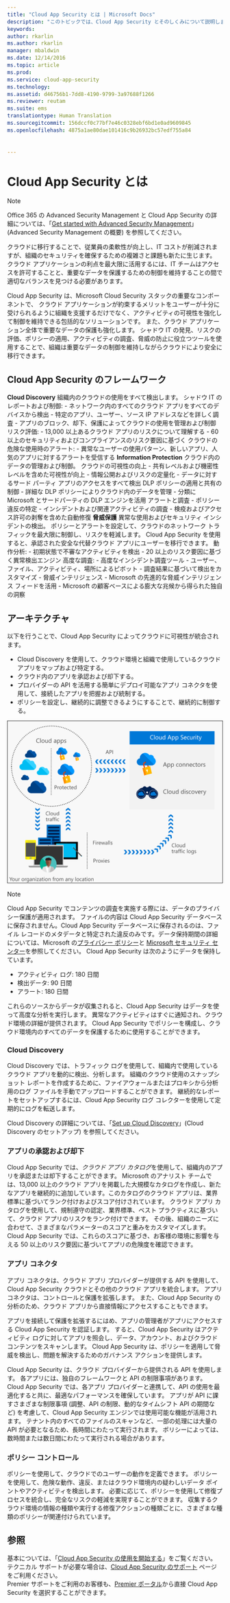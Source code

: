 ```yaml
---
title: "Cloud App Security とは | Microsoft Docs"
description: "このトピックでは、Cloud App Security とそのしくみについて説明します。"
keywords: 
author: rkarlin
ms.author: rkarlin
manager: mbaldwin
ms.date: 12/14/2016
ms.topic: article
ms.prod: 
ms.service: cloud-app-security
ms.technology: 
ms.assetid: d46756b1-7dd8-4190-9799-3a97688f1266
ms.reviewer: reutam
ms.suite: ems
translationtype: Human Translation
ms.sourcegitcommit: 156dccf0c77bf7e46c0328ebf6bd1e0ad9609845
ms.openlocfilehash: 4875a1ae80dae101416c9b26932bc57edf755a84


---
```

# <a name="what-is-cloud-app-security"></a>Cloud App Security とは

> [!NOTE]
> Office 365 の Advanced Security Management と Cloud App Security の詳細については、「[Get started with Advanced Security Management](https://support.office.com/article/Get-started-with-Advanced-Management-Security-d9ee4d67-f2b3-42b4-9c9e-c4529904990a)」(Advanced Security Management の概要) を参照してください。

クラウドに移行することで、従業員の柔軟性が向上し、IT コストが削減されますが、組織のセキュリティを確保するための複雑さと課題も新たに生じます。 クラウド アプリケーションの利点を最大限に活用するには、IT チームはアクセスを許可することと、重要なデータを保護するための制御を維持することの間で適切なバランスを見つける必要があります。  

Cloud App Security は、Microsoft Cloud Security スタックの重要なコンポーネントで、 クラウド アプリケーションが約束するメリットをユーザーが十分に受けられるように組織を支援するだけでなく、アクティビティの可視性を強化して制御を維持できる包括的なソリューションです。 また、クラウド アプリケーション全体で重要なデータの保護も強化します。 シャドウ IT の発見、リスクの評価、ポリシーの適用、アクティビティの調査、脅威の防止に役立つツールを使用することで、組織は重要なデータの制御を維持しながらクラウドにより安全に移行できます。  

## <a name="the-cloud-app-security-framework"></a>Cloud App Security のフレームワーク  


**Cloud Discovery** 組織内のクラウドの使用をすべて検出します。 シャドウ IT のレポートおよび制御: - ネットワーク内のすべてのクラウド アプリをすべてのデバイスから検出 - 特定のアプリ、ユーザー、ソース IP アドレスなどを詳しく調査 - アプリのブロック、却下、保護によってクラウドの使用を管理および制御 リスク評価: - 13,000 以上あるクラウド アプリのリスクについて理解する - 60 以上のセキュリティおよびコンプライアンスのリスク要因に基づく クラウドの危険な使用時のアラート: - 異常なユーザーの使用パターン、新しいアプリ、人気のアプリに対するアラートを受信する **Information Protection** クラウド内のデータの管理および制御。 クラウドの可視性の向上 - 共有レベルおよび機密性レベルを含めた可視性が向上 - 情報公開およびリスクの定量化 - データに対するサード パーティ アプリのアクセスをすべて検出 DLP ポリシーの適用と共有の制御 - 詳細な DLP ポリシーによりクラウド内のデータを管理 - 分類に Microsoft とサードパーティの DLP エンジンを活用 アラートと調査 - ポリシー違反の特定 - インシデントおよび関連アクティビティの調査 - 検疫およびアクセス許可の剥奪を含めた自動修復 **脅威保護** 異常な使用およびセキュリティ インシデントの検出。 ポリシーとアラートを設定して、クラウドのネットワーク トラフィックを最大限に制御し、リスクを軽減します。 Cloud App Security を使用すると、承認された安全な代替クラウド アプリにユーザーを移行できます。
動作分析: - 初期状態で不審なアクティビティを検出 - 20 以上のリスク要因に基づく異常検出エンジン 高度な調査: - 高度なインシデント調査ツール - ユーザー、ファイル、アクティビティ、場所によるピボット - 調査結果に基づいて検出をカスタマイズ - 脅威インテリジェンス - Microsoft の先進的な脅威インテリジェンス フィードを活用 - Microsoft の顧客ベースによる膨大な兆候から得られた独自の洞察

## <a name="architecture"></a>アーキテクチャ  

以下を行うことで、Cloud App Security によってクラウドに可視性が統合されます。  

-   Cloud Discovery を使用して、クラウド環境と組織で使用しているクラウド アプリをマップおよび特定する。
-   クラウド内のアプリを承認および却下する。  
-   プロバイダーの API を活用する簡単にデプロイ可能なアプリ コネクタを使用して、接続したアプリを把握および統制する。  
-   ポリシーを設定し、継続的に調整できるようにすることで、継続的に制御する。  

![Cloud App Security アーキテクチャ](./media/architecture.png)  

> [!NOTE]  
> Cloud App Security でコンテンツの調査を実施する際には、データのプライバシー保護が適用されます。 ファイルの内容は Cloud App Security データベースに保存されません。Cloud App Security データベースに保存されるのは、ファイル レコードのメタデータと特定された違反のみです。データ保持期間の詳細については、Microsoft の[プライバシー ポリシー](http://go.microsoft.com/fwlink/?LinkId=512132)と [Microsoft セキュリティ センター](https://www.microsoft.com/TrustCenter/Privacy/You-are-in-control-of-your-data)を参照してください。
Cloud App Security は次のようにデータを保持しています。
>- アクティビティ ログ: 180 日間
>- 検出データ: 90 日間
>- アラート: 180 日間

これらのソースからデータが収集されると、Cloud App Security はデータを使って高度な分析を実行します。 異常なアクティビティはすぐに通知され、クラウド環境の詳細が提供されます。 Cloud App Security でポリシーを構成し、クラウド環境内のすべてのデータを保護するために使用することができます。  

### <a name="cloud-discovery"></a>Cloud Discovery  

Cloud Discovery では、トラフィック ログを使用して、組織内で使用しているクラウド アプリを動的に検出、分析します。 組織のクラウド使用のスナップショット レポートを作成するために、ファイアウォールまたはプロキシから分析用のログ ファイルを手動でアップロードすることができます。 継続的なレポートをセットアップするには、Cloud App Security ログ コレクターを使用して定期的にログを転送します。  

Cloud Discovery の詳細については、「[Set up Cloud Discovery](set-up-cloud-discovery.md)」(Cloud Discovery のセットアップ) を参照してください。

### <a name="sanctioning-and-unsanctioning-an-app"></a>アプリの承認および却下  

Cloud App Security では、*クラウド アプリ カタログ*を使用して、組織内のアプリを承認または却下することができます。 Microsoft のアナリスト チームでは、13,000 以上のクラウド アプリを掲載した大規模なカタログを作成し、新たなアプリを継続的に追加しています。このカタログのクラウド アプリは、業界標準に基づいてランク付けおよびスコア付けされています。 クラウド アプリ カタログを使用して、規制遵守の認定、業界標準、ベスト プラクティスに基づいて、クラウド アプリのリスクをランク付けできます。 その後、組織のニーズに合わせて、さまざまなパラメーターのスコアと重みをカスタマイズします。 Cloud App Security では、これらのスコアに基づき、お客様の環境に影響を与える 50 以上のリスク要因に基づいてアプリの危険度を確認できます。  

### <a name="app-connectors"></a>アプリ コネクタ  
アプリ コネクタは、クラウド アプリ プロバイダーが提供する API を使用して、Cloud App Security クラウドとその他のクラウド アプリを統合します。 アプリ コネクタは、コントロールと保護を拡張します。 また、Cloud App Security の分析のため、クラウド アプリから直接情報にアクセスすることもできます。  

アプリを接続して保護を拡張するにはめ、アプリの管理者がアプリにアクセスする Cloud App Security を認証します。 すると、Cloud App Security はアクティビティ ログに対してアプリを照会し、データ、アカウント、およびクラウド コンテンツをスキャンします。 Cloud App Security は、ポリシーを適用して脅威を検出し、問題を解決するためのガバナンス アクションを提供します。  

Cloud App Security は、クラウド プロバイダーから提供される API を使用します。 各アプリには、独自のフレームワークと API の制限事項があります。 Cloud App Security では、各アプリ プロバイダーと連携して、API の使用を最適化すると共に、最適なパフォーマンスを確保しています。 アプリが API に課すさまざまな制限事項 (調整、API の制限、動的なタイムシフト API の期間など) を考慮して、Cloud App Security エンジンでは使用可能な機能が活用されます。 テナント内のすべてのファイルのスキャンなど、一部の処理には大量の API が必要となるため、長時間にわたって実行されます。 ポリシーによっては、数時間または数日間にわたって実行される場合があります。  

### <a name="policy-control"></a>ポリシー コントロール  

ポリシーを使用して、クラウドでのユーザーの動作を定義できます。 ポリシーを使用して、危険な動作、違反、またはクラウド環境内の疑わしいデータ ポイントやアクティビティを検出します。 必要に応じて、ポリシーを使用して修復プロセスを統合し、完全なリスクの軽減を実現することができます。 収集するクラウド環境の情報の種類や実行する修復アクションの種類ごとに、さまざまな種類のポリシーが関連付けられています。  

## <a name="see-also"></a>参照  

基本については、「[Cloud App Security の使用を開始する](getting-started-with-cloud-app-security.md)」をご覧ください。    
テクニカル サポートが必要な場合は、[Cloud App Security のサポート](http://support.microsoft.com/oas/default.aspx?prid=16031) ページをご利用ください。   
Premier サポートをご利用のお客様も、[Premier ポータル](https://premier.microsoft.com/)から直接 Cloud App Security を選択することができます。   



<!--HONumber=Dec16_HO2-->


